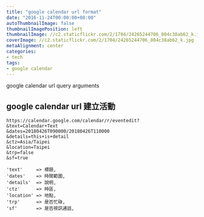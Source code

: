 ```yaml
---
title: "google calendar url format"
date: "2016-11-24T00:00:00+08:00"
autoThumbnailImage: false
thumbnailImagePosition: left
thumbnailImage: //c2.staticflickr.com/2/1704/24265244706_804c38ab62_k.jpg
coverImage: //c2.staticflickr.com/2/1704/24265244706_804c38ab62_k.jpg
metaAlignment: center
categories:
- tech
tags:
- google calendar
---
```


google calendar url query arguments
<!--more-->
## google calendar url 建立活動 ##
~~~
https://calendar.google.com/calendar/r/eventedit?
&text=Calendar+Text
&dates=20180426T090000/20180426T110000
&details=this+is+detail
&ctz=Asia/Taipei
&location=Taipei
&trp=false
&sf=true
~~~
~~~
'text'     => 標題,
'dates'    => 時間範圍,
'details'  => 說明,
'ctz'      => 時區,
'location' => 地點,
'trp'      => 是否忙碌,
'sf'       => 是否視訊通話,
~~~
